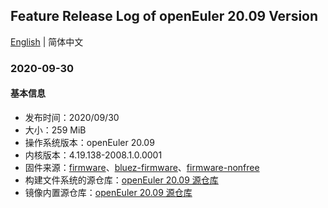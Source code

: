 ## Feature Release Log of openEuler 20.09 Version

[English](./changelog-20.09-release.en.md) | 简体中文

### 2020-09-30

#### 基本信息

- 发布时间：2020/09/30
- 大小：259 MiB
- 操作系统版本：openEuler 20.09
- 内核版本：4.19.138-2008.1.0.0001
- 固件来源：[firmware](https://github.com/raspberrypi/firmware)、[bluez-firmware](https://github.com/RPi-Distro/bluez-firmware)、[firmware-nonfree](https://github.com/RPi-Distro/firmware-nonfree)
- 构建文件系统的源仓库：[openEuler 20.09 源仓库](https://repo.openeuler.org/openEuler-20.09/)
- 镜像内置源仓库：[openEuler 20.09 源仓库](https://repo.openeuler.org/openEuler-20.09/)